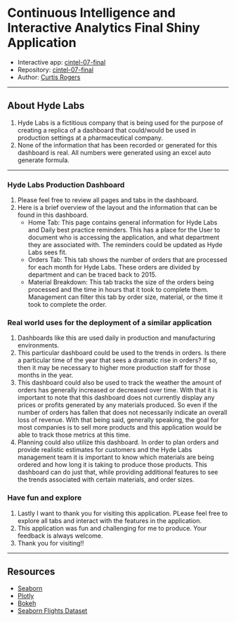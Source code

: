 # Continuous Intelligence and Interactive Analytics Final Shiny Application

- Interactive app: [cintel-07-final](https://curt2023.shinyapps.io/cintel-07-final/)
- Repository: [cintel-07-final](https://github.com/curt2023/cintel-07-final)
- Author: [Curtis Rogers](https://github.com/curt2023)

-----

## About Hyde Labs

1. Hyde Labs is a fictitious company that is being used for the purpose of creating a replica of a dashboard that could/would be used in production settings at a pharmaceutical company.
1. None of the information that has been recorded or generated for this dashboard is real. All numbers were generated using an excel auto generate formula.

-----


### Hyde Labs Production Dashboard
    
1. Please feel free to review all pages and tabs in the dashboard.
1.  Here is a brief overview of the layout and the information that can be found in this dashboard.
     - Home Tab: This page contains general information for Hyde Labs and Daily best practice reminders. This has a place for the User to document who is accessing the application, and what department they are associated with. The reminders could be updated as Hyde Labs sees fit.
     - Orders Tab: This tab shows the number of orders that are processed for each month for Hyde Labs. These orders are divided by department and can be traced back to 2015.
     - Material Breakdown: This tab tracks the size of the orders being processed and the time in hours that it took to complete them. Management can filter this tab by order size, material, or the time it took to complete the order.

### Real world uses for the deployment of a similar application

1. Dashboards like this are used daily in production and manufacturing environments.
1. This particular dashboard could be used to the trends in orders. Is there a particular time of the year that sees a dramatic rise in orders? If so, then it may be necessary to higher more production staff for those months in the year.
1. This dashboard could also be used to track the weather the amount of orders has generally increased or decreased over time. With that it is important to note that this dashboard does not currently display any prices or profits generated by any materials produced. So even if the number of orders has fallen that does not necessarily indicate an overall loss of revenue. With that being said, generally speaking, the goal for most companies is to sell more products and this application would be able to track those metrics at this time.
1. Planning could also utilize this dashboard. In order to plan orders and provide realistic estimates for customers and the Hyde Labs management team it is important to know which materials are being ordered and how long it is taking to produce those products. This dashboard can do just that, while providing additional features to see the trends associated with certain materials, and order sizes.

### Have fun and explore

1. Lastly I want to thank you for visiting this application. PLease feel free to explore all tabs and interact with the features in the application.
1. This application was fun and challenging for me to produce. Your feedback is always welcome. 
1. Thank you for visiting!!

-----


## Resources

- [Seaborn](https://seaborn.pydata.org/)
- [Plotly](https://plotly.com/python/)
- [Bokeh](https://docs.bokeh.org/en/latest/index.html)
- [Seaborn Flights Dataset](https://seaborn.pydata.org/tutorial/data_structure.html)

